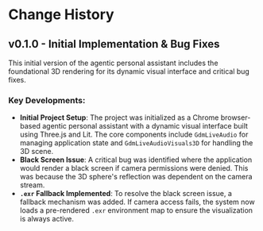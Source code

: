 # Change History

## v0.1.0 - Initial Implementation & Bug Fixes

This initial version of the agentic personal assistant includes the foundational 3D rendering for its dynamic visual interface and critical bug fixes.

### Key Developments:

*   **Initial Project Setup**: The project was initialized as a Chrome browser-based agentic personal assistant with a dynamic visual interface built using Three.js and Lit. The core components include `GdmLiveAudio` for managing application state and `GdmLiveAudioVisuals3D` for handling the 3D scene.
*   **Black Screen Issue**: A critical bug was identified where the application would render a black screen if camera permissions were denied. This was because the 3D sphere's reflection was dependent on the camera stream.
*   **`.exr` Fallback Implemented**: To resolve the black screen issue, a fallback mechanism was added. If camera access fails, the system now loads a pre-rendered `.exr` environment map to ensure the visualization is always active.